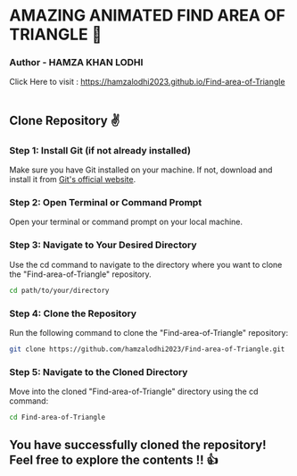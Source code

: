# AMAZING ANIMATED FIND AREA OF TRIANGLE 🎉

### Author - HAMZA KHAN LODHI

Click Here to visit : https://hamzalodhi2023.github.io/Find-area-of-Triangle<br><br>

## Clone Repository ✌

### Step 1: Install Git (if not already installed)

Make sure you have Git installed on your machine. If not, download and install it from <a href="https://git-scm.com/" >Git's official website</a>.

### Step 2: Open Terminal or Command Prompt

Open your terminal or command prompt on your local machine.

### Step 3: Navigate to Your Desired Directory

Use the cd command to navigate to the directory where you want to clone the "Find-area-of-Triangle" repository.

```bash
cd path/to/your/directory
```

### Step 4: Clone the Repository

Run the following command to clone the "Find-area-of-Triangle" repository:

```bash
git clone https://github.com/hamzalodhi2023/Find-area-of-Triangle.git
```

### Step 5: Navigate to the Cloned Directory

Move into the cloned "Find-area-of-Triangle" directory using the cd command:

```bash
cd Find-area-of-Triangle
```

## You have successfully cloned the repository! Feel free to explore the contents !! 👍
